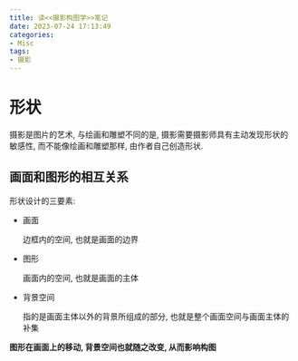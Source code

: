 ```yaml
---
title: 读<<摄影构图学>>笔记
date: 2023-07-24 17:13:49
categories:
- Misc
tags:
- 摄影
---
```


# 形状
摄影是图片的艺术, 与绘画和雕塑不同的是, 摄影需要摄影师具有主动发现形状的敏感性, 而不能像绘画和雕塑那样, 由作者自己创造形状.


## 画面和图形的相互关系

形状设计的三要素:
- 画面

    边框内的空间, 也就是画面的边界

- 图形

    画面内的空间, 也就是画面的主体

- 背景空间

    指的是画面主体以外的背景所组成的部分, 也就是整个画面空间与画面主体的补集

**图形在画面上的移动, 背景空间也就随之改变, 从而影响构图**
